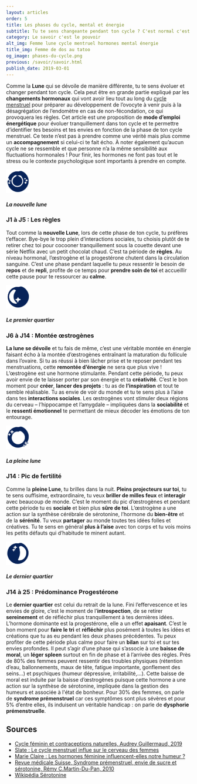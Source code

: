 ```yaml
---
layout: articles
order: 5
title: Les phases du cycle, mental et énergie
subtitle: Tu te sens changeante pendant ton cycle ? C'est normal c'est hormonal.
category: Le savoir c'est le pouvoir
alt_img: Femme lune cycle mentruel hormones mental énergie
title_img: Femme de dos au tatoo
og_image: phases-du-cycle.png
previous: /savoir/savoir.html
publish_date: 2019-03-01
---
```

Comme la **Lune** qui se dévoile de manière différente, tu te sens évoluer et changer pendant ton cycle. Cela peut être en grande partie expliqué par les **changements hormonaux** qui vont avoir lieu tout au long du [cycle menstruel](/savoir/cyclemenstruel.html) pour préparer au développement de l’ovocyte à venir puis à la désagrégation de l’endomètre en cas de non-fécondation, ce qui provoquera les règles.
Cet article est une proposition de **mode d’emploi énergétique** pour évoluer tranquillement dans ton cycle et te permettre d’identifier tes besoins et tes envies en fonction de la phase de ton cycle menstruel. Ce texte n’est pas à prendre comme une vérité mais plus comme un **accompagnement** si celui-ci te fait écho. À noter également qu’aucun cycle ne se ressemble et que personne n’a la même sensibilité aux fluctuations hormonales ! Pour finir, les hormones ne font pas tout et le stress ou le contexte psychologique sont importants à prendre en compte.

<div>
  <img src="/assets/images/svg/icones/nouvellelune.svg" title="Icone nouvelle lune" width="65" height="65">
</div>

##### La nouvelle lune
### J1 à J5 : Les règles
Tout comme la **nouvelle Lune**, lors de cette phase de ton cycle, tu préfères t’effacer. Bye-bye le trop plein d’interactions sociales, tu choisis plutôt de te retirer chez toi pour cocooner tranquillement sous la couette devant une série Netflix avec un petit chocolat chaud. C’est ta période de **règles**. Au niveau hormonal, l’œstrogène et la progestérone chutent dans la circulation sanguine. C’est une phase pendant laquelle tu peux ressentir le besoin de **repos** et de **repli**, profite de ce temps pour **prendre soin de toi** et accueillir cette pause pour te ressourcer au **calme**.

<div>
  <img src="/assets/images/svg/icones/precroissant.svg" title="Icone lune premier quartier" width="65" height="65">
</div>

##### Le premier quartier
### J6 à J14 : Montée œstrogènes
**La lune se dévoile** et tu fais de même, c’est une véritable montée en énergie faisant écho à la montée d’œstrogènes entraînant la maturation du follicule dans l’ovaire. Si tu as réussi à bien lâcher prise et te reposer pendant tes menstruations, cette **remontée d’énergie** ne sera que plus vive ! L’œstrogène est une hormone stimulante. Pendant cette période, tu peux avoir envie de te laisser porter par son énergie et ta **créativité**. C’est le bon moment pour **créer**, **lancer des projets** : tu as de **l’inspiration** et tout te semble réalisable. Tu as envie de voir du monde et tu te sens plus à l’aise dans tes **interactions sociales**. Les œstrogènes vont stimuler deux régions du cerveau – l’hippocampe et l’amygdale – impliquées dans la **sociabilité** et le **ressenti émotionnel** te permettant de mieux décoder les émotions de ton entourage.

<div>
  <img src="/assets/images/svg/icones/pleinelune.svg" title="Icone pleine lune" width="65" height="65">
</div>

##### La pleine lune
### J14 : Pic de fertilité
Comme la **pleine Lune**, tu brilles dans la nuit. **Pleins projecteurs sur toi**, tu te sens ouffisime, extraordinaire, tu veux **briller de milles feux** et **interagir** avec beaucoup de monde. C’est le moment du pic d’œstrogènes et pendant cette période tu es **sociale** et bien plus **sûre de toi**. L’œstrogène a une action sur la synthèse cérébrale de sérotonine, l’hormone du **bien-être** et de la **sérénité**. Tu veux **partager** au monde toutes tes idées folles et créatives. Tu te sens en général **plus à l’aise** avec ton corps et tu vois moins les petits défauts qui d’habitude te minent autant.

<div>
  <img src="/assets/images/svg/icones/dercroissant.svg" title="Icone lune dernier quartier" width="65" height="65">
</div>

##### Le dernier quartier
### J14 à 25 : Prédominance Progestérone
Le **dernier quartier** est celui du retrait de la lune. Fini l’effervescence et les envies de gloire, c’est le moment de l’**introspection**, de se retirer **sereinement** et de réfléchir plus tranquillement à tes dernières idées. L’hormone dominante est la progestérone, elle a un effet **apaisant**. C’est le bon moment pour **faire le tri** et **réfléchir** plus posément à toutes les idées et créations que tu as eu pendant les deux phases précédentes. Tu peux profiter de cette période plus calme pour faire un **bilan** sur toi et sur tes envies profondes.
Il peut s’agir d’une phase qui s’associe à une **baisse de moral**, un **léger spleen** surtout en fin de phase et à l’arrivée des règles. Près de 80% des femmes peuvent ressentir des troubles physiques (rétention d’eau, ballonnements, maux de tête, fatigue importante, gonflement des seins…) et psychiques (humeur dépressive, irritabilité,…). Cette baisse de moral est induite par la baisse d’œstrogènes puisque cette hormone a une action sur la synthèse de sérotonine, impliquée dans la gestion des humeurs et associée à l'état de bonheur. Pour 30% des femmes, on parle de **syndrome prémenstruel** car ces symptômes sont plus sévères et pour 5% d’entre elles, ils induisent un véritable handicap : on parle de **dysphorie prémenstruelle**.

## Sources

* [Cycle féminin et contraceptions naturelles, Audrey Guillermaud, 2019](/savoir/bibliographie/cycle-feminin-contraceptions-naturelles.html)
* [Slate : Le cycle menstruel influe sur le cerveau des femmes](http://www.slate.fr/story/165632/le-cycle-menstruel-influe-sur-le-cerveau-des-femmes)
* [Marie Claire : Les hormones féminine influencent-elles notre humeur ?](https://www.marieclaire.fr/les-hormones-feminines-influencent-elles-notre-humeur,1293876.asp)
* [Revue médicale Suisse, Syndrome prémenstruel, envie de sucre et sérotonine, Rémy C.Martin-Du-Pan, 2010](https://www.revmed.ch/RMS/2010/RMS-258/Syndrome-premenstruel-envie-de-sucre-et-serotonine)
* [Wikipédia Sérotonine](https://fr.wikipedia.org/wiki/S%C3%A9rotonine)